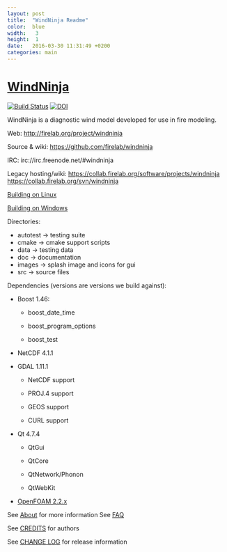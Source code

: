 ```yaml
---
layout: post
title:  "WindNinja Readme"
color:  blue
width:   3
height:  1
date:   2016-03-30 11:31:49 +0200
categories: main
---
```

[WindNinja](http://firelab.org/project/windninja)
=========
[![Build Status](https://travis-ci.org/firelab/windninja.svg?branch=master)](https://travis-ci.org/firelab/windninja)
[![DOI](https://zenodo.org/badge/21244/firelab/windninja.svg)](https://zenodo.org/badge/latestdoi/21244/firelab/windninja)

WindNinja is a diagnostic wind model developed for use in fire modeling.

Web:
http://firelab.org/project/windninja

Source & wiki:
https://github.com/firelab/windninja

IRC:
irc://irc.freenode.net/#windninja

Legacy hosting/wiki:
https://collab.firelab.org/software/projects/windninja
https://collab.firelab.org/svn/windninja


[Building on Linux](https://github.com/firelab/windninja/wiki/Building-WindNinja-on-Linux)

[Building on Windows](https://github.com/firelab/windninja/wiki/Building-WindNinja-on-Windows-using-the-MSVC-compiler-and-gisinternals.com-dependencies)

Directories:
 * autotest    -> testing suite
 * cmake       -> cmake support scripts
 * data        -> testing data
 * doc         -> documentation
 * images      -> splash image and icons for gui
 * src         -> source files

Dependencies (versions are versions we build against):


 * Boost 1.46:


    * boost_date_time


    * boost_program_options


    * boost_test


 * NetCDF 4.1.1


 * GDAL 1.11.1


    * NetCDF support


    * PROJ.4 support


    * GEOS support


    * CURL support


 * Qt 4.7.4


    * QtGui


    * QtCore


    * QtNetwork/Phonon



    * QtWebKit


 * [OpenFOAM 2.2.x](https://github.com/OpenFOAM/OpenFOAM-2.2.x)

See [About](http://firelab.github.io/windninja/about/) for more information
See [FAQ](http://firelab.github.io/windninja/faq/)

See [CREDITS](http://firelab.org/project/windninja) for authors

See [CHANGE LOG](http://firelab.github.io/windninja/log/) for release information
